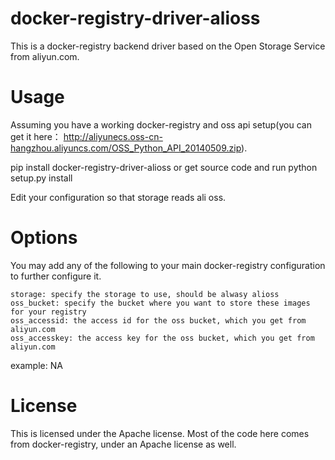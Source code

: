 docker-registry-driver-alioss
=============================

This is a docker-registry backend driver based on the Open Storage Service from aliyun.com.

Usage
=========

Assuming you have a working docker-registry and oss api setup(you can get it here： http://aliyunecs.oss-cn-hangzhou.aliyuncs.com/OSS_Python_API_20140509.zip).

pip install docker-registry-driver-alioss
or
get source code and run python setup.py install

Edit your configuration so that storage reads ali oss.

Options
=========
You may add any of the following to your main docker-registry configuration to further configure it.


    storage: specify the storage to use, should be alwasy alioss 
    oss_bucket: specify the bucket where you want to store these images for your registry
    oss_accessid: the access id for the oss bucket, which you get from aliyun.com
    oss_accesskey: the access key for the oss bucket, which you get from aliyun.com
    
  example:
  NA
    
License
=========
This is licensed under the Apache license. Most of the code here comes from docker-registry, under an Apache license as well.
